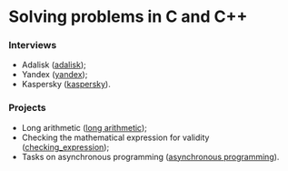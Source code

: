 # Solving problems in C and C++

### Interviews
- Adalisk ([adalisk](.//interviews/adalisk));
- Yandex ([yandex](.//interviews/yandex));
- Kaspersky ([kaspersky](.//interviews/kaspersky)).

### Projects
- Long arithmetic ([long arithmetic](.//projects/long_arithmetic/long_arithmetic.cpp));
- Checking the mathematical expression for validity ([checking_expression](.//projects/checking_a_mathematical_expression/checking_expression.cpp));
- Tasks on asynchronous programming ([asynchronous programming](.//projects/asynchronous_programming)).
